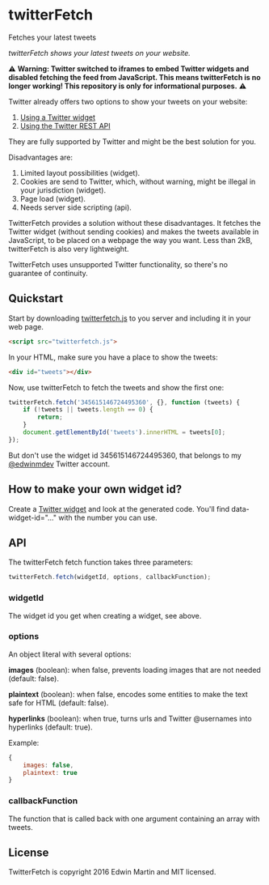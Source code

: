 # twitterFetch

Fetches your latest tweets

_twitterFetch shows your latest tweets on your website._

:warning: **Warning: Twitter switched to iframes to embed Twitter widgets and disabled fetching the feed from JavaScript.
This means twitterFetch is no longer working! This repository is only for informational purposes.** :warning:

Twitter already offers two options to show your tweets on your website:
  
1. [Using a Twitter widget](https://dev.twitter.com/web/overview)
2. [Using the Twitter REST API](https://dev.twitter.com/rest/public)

They are fully supported by Twitter and might be the best solution for you.

Disadvantages are:

1. Limited layout possibilities (widget).
2. Cookies are send to Twitter, which, without warning, might be illegal in your jurisdiction (widget).
3. Page load (widget).
4. Needs server side scripting (api).

TwitterFetch provides a solution without these disadvantages. It fetches the Twitter widget (without sending
cookies) and makes the tweets available in JavaScript, to be placed on a webpage the way you want.
Less than 2kB, twitterFetch is also very lightweight.

TwitterFetch uses unsupported Twitter functionality, so there's no guarantee of continuity.

## Quickstart

Start by downloading [twitterfetch.js](twitterfetch.js) to you server and including it in your web page.

```html
<script src="twitterfetch.js">
```

In your HTML, make sure you have a place to show the tweets:

```html
<div id="tweets"></div>
```

Now, use twitterFetch to fetch the tweets and show the first one:

```javascript
twitterFetch.fetch('345615146724495360', {}, function (tweets) {
	if (!tweets || tweets.length == 0) {
		return;
	}
	document.getElementById('tweets').innerHTML = tweets[0];
});
```

But don't use the widget id 345615146724495360, that belongs to my [@edwinmdev](https://twitter.com/edwinmdev) Twitter account.
 
## How to make your own widget id?
 
Create a [Twitter widget](https://twitter.com/settings/widgets/new) and look at the generated code.
You'll find data-widget-id="..." with the number you can use.

## API

The twitterFetch fetch function takes three parameters:

```javascript
twitterFetch.fetch(widgetId, options, callbackFunction);
```

### widgetId
The widget id you get when creating a widget, see above.

### options
An object literal with several options:

**images** (boolean): when false, prevents loading images that are not needed (default: false).

**plaintext** (boolean): when false, encodes some entities to make the text safe for HTML (default: false).    

**hyperlinks** (boolean): when true, turns urls and Twitter @usernames into hyperlinks (default: true).
    
Example:
```javascript
{
	images: false,
	plaintext: true
}
```

### callbackFunction

The function that is called back with one argument containing an array with tweets.

## License

TwitterFetch is  copyright 2016 Edwin Martin and MIT licensed.
